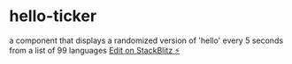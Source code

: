 # hello-ticker

a component that displays a randomized version of 'hello' every 5 seconds from a list of 99 languages
[Edit on StackBlitz ⚡️](https://stackblitz.com/edit/helloticker)
